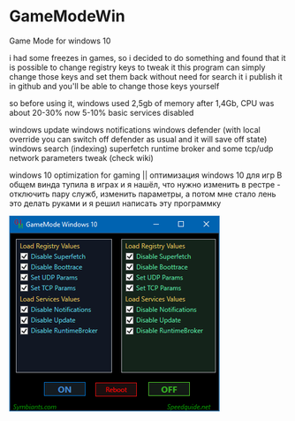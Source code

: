 # GameModeWin
Game Mode for windows 10

i had some freezes in games, so i decided to do something and found that it is possible to change registry keys to tweak it
this program can simply change those keys and set them back without need for search it
i publish it in github and you'll be able to change those keys yourself

so before using it, windows used 2,5gb of memory after 1,4Gb, CPU was about 20-30% now 5-10%
basic services disabled

windows update
windows notifications
windows defender (with local override you can switch off defender as usual and it will save off state)
windows search (indexing)
superfetch
runtime broker
and some tcp/udp network parameters tweak (check wiki)

windows 10 optimization for gaming || оптимизация windows 10 для игр
В общем винда тупила в играх и я нашёл, что нужно изменить в рестре - отключить пару служб, изменить параметры,
а потом мне стало лень это делать руками и я решил написать эту программку 

![GameMode for Windows 10](gmwx2.png?raw=true "GameMode")
